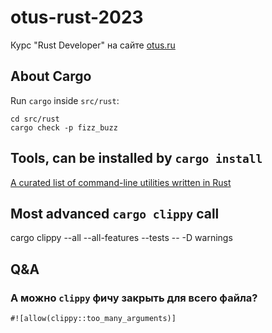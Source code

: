 # otus-rust-2023

Курс "Rust Developer" на сайте [otus.ru](https://otus.ru)

## About Cargo

Run `cargo` inside `src/rust`:

```
cd src/rust
cargo check -p fizz_buzz
```

## Tools, can be installed by `cargo install`

[A curated list of command-line utilities written in Rust](https://gist.github.com/sts10/daadbc2f403bdffad1b6d33aff016c0a)

## Most advanced `cargo clippy` call

cargo clippy --all --all-features --tests -- -D warnings


## Q&A

### А можно `clippy` фичу закрыть для всего файла? 

```
#![allow(clippy::too_many_arguments)] 
```
